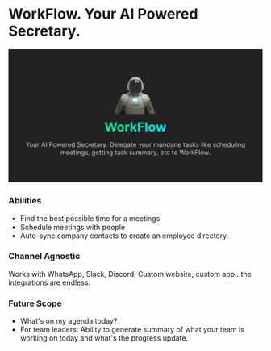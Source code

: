 # WorkFlow. Your AI Powered Secretary.

<img src="https://raw.githubusercontent.com/ansh-saini/workflow-assistant/main/public/images/og.jpg" />

### Abilities

- Find the best possible time for a meetings
- Schedule meetings with people
- Auto-sync company contacts to create an employee directory.

### Channel Agnostic

Works with WhatsApp, Slack, Discord, Custom website, custom app...the integrations are endless.

### Future Scope

- What's on my agenda today?
- For team leaders: Ability to generate summary of what your team is working on today and what's the progress update.
